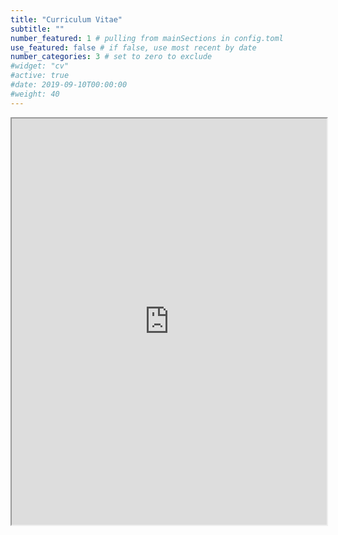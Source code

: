 ```yaml
---
title: "Curriculum Vitae"
subtitle: ""
number_featured: 1 # pulling from mainSections in config.toml
use_featured: false # if false, use most recent by date
number_categories: 3 # set to zero to exclude
#widget: "cv"
#active: true
#date: 2019-09-10T00:00:00
#weight: 40
---
```

<iframe src="https://drive.google.com/file/d/1BOEsbLsVVK4jkx8i6pUoQROYdCWw_AlK/preview" 
                width="100%" height="650px" 
                class="presentation-iframe">
</iframe>


